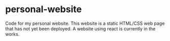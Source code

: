 # personal-website
Code for my personal website.
This website is a static HTML/CSS web page that has not yet been deployed.
A website using react is currently in the works.
